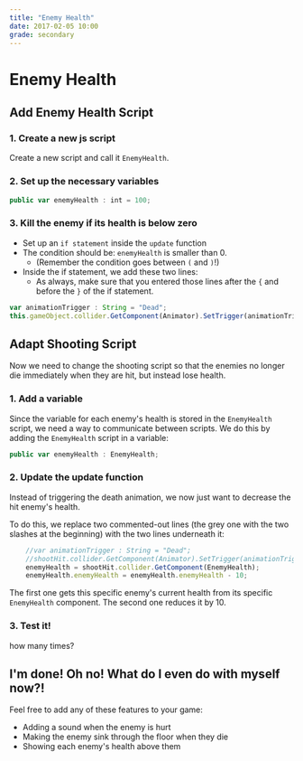 ```yaml
---
title: "Enemy Health"
date: 2017-02-05 10:00
grade: secondary
---
```


# Enemy Health

## Add Enemy Health Script

### 1. Create a new js script

Create a new script and call it `EnemyHealth`.

### 2. Set up the necessary variables
```javascript
public var enemyHealth : int = 100;
```

### 3. Kill the enemy if its health is below zero
- Set up an `if statement` inside the `update` function 
- The condition should be: `enemyHealth` is smaller than 0.
  - (Remember the condition goes between `(` and `)`!)
- Inside the if statement, we add these two lines:
  - As always, make sure that you entered those lines after the `{` and before the `}` of the if statement.
```javascript
var animationTrigger : String = "Dead";
this.gameObject.collider.GetComponent(Animator).SetTrigger(animationTrigger);
```

## Adapt Shooting Script
Now we need to change the shooting script so that the enemies no longer die immediately when they are hit, but instead lose health.

### 1. Add a variable
Since the variable for each enemy's health is stored in the `EnemyHealth` script, we need a way to communicate between scripts. We do this by adding the `EnemyHealth` script in a variable:
```javascript
public var enemyHealth : EnemyHealth;
```

### 2. Update the update function
Instead of triggering the death animation, we now just want to decrease the hit enemy's health. 

To do this, we replace two commented-out lines (the grey one with the two slashes at the beginning) with the two lines underneath it:

```javascript
    //var animationTrigger : String = "Dead";
    //shootHit.collider.GetComponent(Animator).SetTrigger(animationTrigger);
    enemyHealth = shootHit.collider.GetComponent(EnemyHealth);
    enemyHealth.enemyHealth = enemyHealth.enemyHealth - 10;
```

The first one gets this specific enemy's current health from its specific `EnemyHealth` component. The second one reduces it by 10.

### 3. Test it!
how many times?


## I'm done! Oh no! What do I even do with myself now?! 

Feel free to add any of these features to your game:

- Adding a sound when the enemy is hurt
- Making the enemy sink through the floor when they die
- Showing each enemy's health above them
